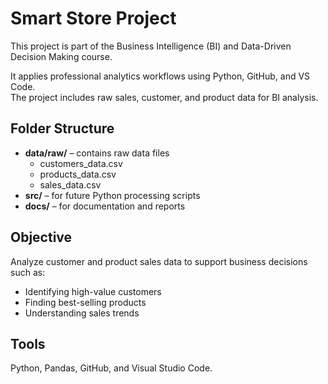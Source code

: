 
# Smart Store Project
This project is part of the Business Intelligence (BI) and Data-Driven Decision Making course.

It applies professional analytics workflows using Python, GitHub, and VS Code.  
The project includes raw sales, customer, and product data for BI analysis.

## Folder Structure
- **data/raw/** – contains raw data files  
  - customers_data.csv  
  - products_data.csv  
  - sales_data.csv  
- **src/** – for future Python processing scripts  
- **docs/** – for documentation and reports  

## Objective
Analyze customer and product sales data to support business decisions such as:
- Identifying high-value customers  
- Finding best-selling products  
- Understanding sales trends  

## Tools
Python, Pandas, GitHub, and Visual Studio Code.

